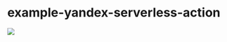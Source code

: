 # example-yandex-serverless-action

![](https://github.com/Goodsmileduck/example-yandex-serverless-action/.github/workflows/main.yml/badge.svg)
